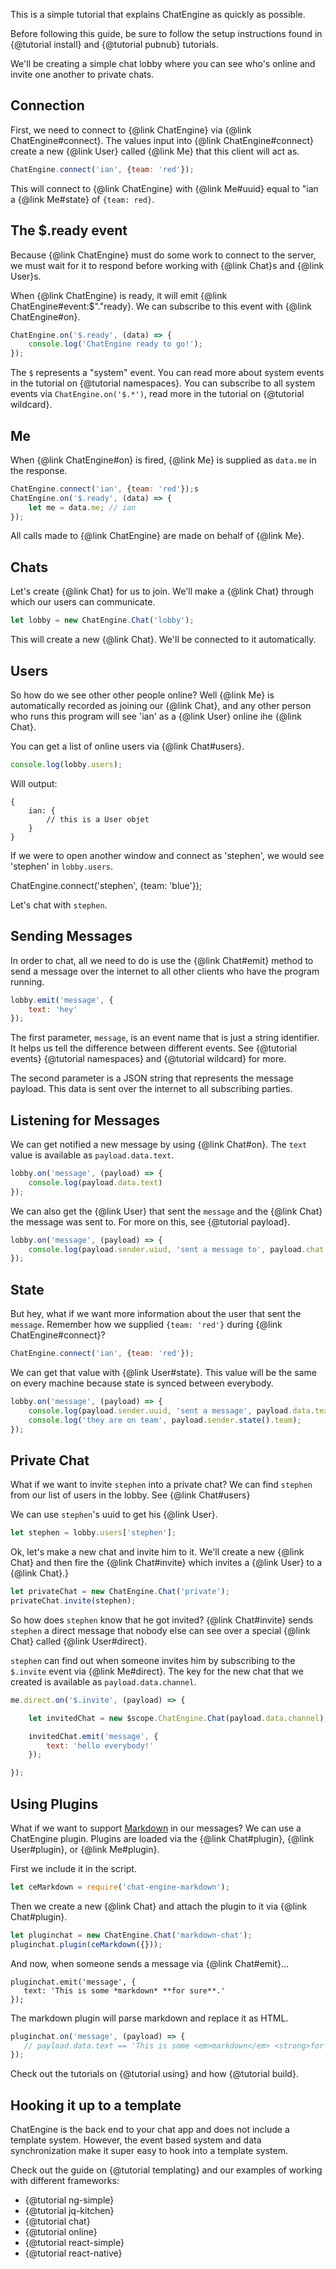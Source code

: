 This is a simple tutorial that explains ChatEngine as quickly as possible.

Before following this guide, be sure to follow the setup instructions found in {@tutorial install} and {@tutorial pubnub} tutorials.

We'll be creating a simple chat lobby where you can see who's online and invite one another to private chats.

## Connection

First, we need to connect to {@link ChatEngine} via {@link ChatEngine#connect}.
The values input into {@link ChatEngine#connect} create a new {@link User} called
{@link Me} that this client will act as.

```js
ChatEngine.connect('ian', {team: 'red'});
```

This will connect to {@link ChatEngine} with {@link Me#uuid} equal to "ian a {@link Me#state} of ```{team: red}```.

## The $.ready event

Because {@link ChatEngine} must do some work to connect to the server, we must wait for it to respond before
working with {@link Chat}s and {@link User}s.

When {@link ChatEngine} is ready, it will emit {@link ChatEngine#event:$"."ready}. We can subscribe to this event with {@link ChatEngine#on}.

```js
ChatEngine.on('$.ready', (data) => {
    console.log('ChatEngine ready to go!');
});
```

The ```$``` represents a "system" event. You can read more about system events in the tutorial on {@tutorial namespaces}. You can subscribe to all system events via ```ChatEngine.on('$.*')```, read more in the tutorial on {@tutorial wildcard}.

## Me

When {@link ChatEngine#on} is fired, {@link Me} is supplied as ```data.me``` in the response.

```js
ChatEngine.connect('ian', {team: 'red'});s
ChatEngine.on('$.ready', (data) => {
    let me = data.me; // ian
});
```

All calls made to {@link ChatEngine} are made on behalf of {@link Me}.

## Chats

Let's create {@link Chat} for us to join. We'll make a {@link Chat} through
which our users can communicate.

```js
let lobby = new ChatEngine.Chat('lobby');
```

This will create a new {@link Chat}. We'll be connected to it automatically.

## Users

So how do we see other other people online? Well {@link Me} is automatically
recorded as joining our {@link Chat}, and any other person who runs this program
will see 'ian' as a {@link User} online ihe {@link Chat}.

You can get a list of online users via {@link Chat#users}.

```js
console.log(lobby.users);
```

Will output:

```
{
    ian: {
        // this is a User objet
    }
}
```

If we were to open another window and connect as 'stephen', we would see
'stephen' in ```lobby.users```.

ChatEngine.connect('stephen', {team: 'blue'});

Let's chat with ```stephen```.

## Sending Messages

In order to chat, all we need to do is use the {@link Chat#emit} method to
send a message over the internet to all other clients who have the program running.

```js
lobby.emit('message', {
    text: 'hey'
});
```

The first parameter, ```message```, is an event name that is just a string identifier. It helps us
tell the difference between different events. See {@tutorial events} {@tutorial namespaces} and {@tutorial wildcard} for more.

The second parameter is a JSON string that represents the message payload. This data
is sent over the internet to all subscribing parties.

## Listening for Messages

We can get notified a new message by using {@link Chat#on}. The ```text``` value
is available as ```payload.data.text```.

```js
lobby.on('message', (payload) => {
    console.log(payload.data.text)
});
```

We can also get the {@link User} that sent the ```message``` and the {@link Chat} the
message was sent to. For more on this, see {@tutorial payload}.

```js
lobby.on('message', (payload) => {
    console.log(payload.sender.uiud, 'sent a message to', payload.chat.channel, 'with value', payload.data);
});
```

## State

But hey, what if we want more information about the user that sent the ```message```. Remember how we supplied
```{team: 'red'}``` during {@link ChatEngine#connect}?

```js
ChatEngine.connect('ian', {team: 'red'});
```

We can get that value with {@link User#state}. This value will be the same
on every machine because state is synced between everybody.

```js
lobby.on('message', (payload) => {
    console.log(payload.sender.uuid, 'sent a message', payload.data.text);
    console.log('they are on team', payload.sender.state().team);
});
```

## Private Chat

What if we want to invite ```stephen``` into a private chat? We can find
```stephen``` from our list of users in the lobby. See {@link Chat#users}

We can use ```stephen```'s uuid to get his {@link User}.

```js
let stephen = lobby.users['stephen'];
```

Ok, let's make a new chat and invite him to it. We'll create a new {@link Chat}
and then fire the {@link Chat#invite} which invites a {@link User} to a {@link Chat}.}

```js
let privateChat = new ChatEngine.Chat('private');
privateChat.invite(stephen);
```

So how does ```stephen``` know that he got invited? {@link Chat#invite} sends
```stephen``` a direct message that nobody else can see over a special {@link Chat}
called {@link User#direct}.

```stephen``` can find out when someone invites him by subscribing to the ```$.invite``` event
via {@link Me#direct}. The key for the new chat that we created is available as ```payload.data.channel```.

```js
me.direct.on('$.invite', (payload) => {

    let invitedChat = new $scope.ChatEngine.Chat(payload.data.channel);

    invitedChat.emit('message', {
        text: 'hello everybody!'
    });

});
```

## Using Plugins

What if we want to support [Markdown](https://en.wikipedia.org/wiki/Markdown) in our messages? We can use a ChatEngine plugin. Plugins are loaded via the {@link Chat#plugin}, {@link User#plugin}, or {@link Me#plugin}.

First we include it in the script.

```js
let ceMarkdown = require('chat-engine-markdown');
```

Then we create a new {@link Chat} and attach the plugin to it via {@link Chat#plugin}.

```js
let pluginchat = new ChatEngine.Chat('markdown-chat');
pluginchat.plugin(ceMarkdown({}));
```

And now, when someone sends a message via {@link Chat#emit}...

```
pluginchat.emit('message', {
   text: 'This is some *markdown* **for sure**.'
});
```

The markdown plugin will parse markdown and replace it as HTML.

```js
pluginchat.on('message', (payload) => {
   // payload.data.text == 'This is some <em>markdown</em> <strong>for sure</strong>.'
});
```

Check out the tutorials on {@tutorial using} and how {@tutorial build}.

## Hooking it up to a template

ChatEngine is the back end to your chat app and does not include a template system. However, the
event based system and data synchronization make it super easy to hook into
a template system.

Check out the guide on {@tutorial templating} and our examples of working with different frameworks:

* {@tutorial ng-simple}
* {@tutorial jq-kitchen}
* {@tutorial chat}
* {@tutorial online}
* {@tutorial react-simple}
* {@tutorial react-native}
